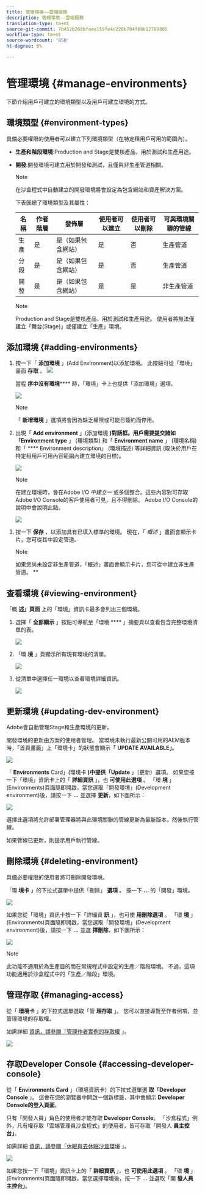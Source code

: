 ```yaml
---
title: 管理環境——雲端服務
description: 管理環境——雲端服務
translation-type: tm+mt
source-git-commit: 7b452b260bfaee159fe4d228b704f69b12780805
workflow-type: tm+mt
source-wordcount: '850'
ht-degree: 6%

---
```



# 管理環境 {#manage-environments}

下節介紹用戶可建立的環境類型以及用戶可建立環境的方式。

## 環境類型 {#environment-types}

具備必要權限的使用者可以建立下列環境類型（在特定租用戶可用的範圍內）。

* **生產和階段環境**:Production and Stage是雙核產品，用於測試和生產用途。

* **開發**:開發環境可建立用於開發和測試，且僅與非生產管道相關。

   >[!NOTE]
   >在沙盒程式中自動建立的開發環境將會設定為包含網站和資產解決方案。

   下表匯總了環境類型及其屬性：

   | 名稱 | 作者階層 | 發佈層 | 使用者可以建立 | 使用者可以刪除 | 可與環境關聯的管線 |
   |--- |--- |--- |--- |---|---|
   | 生產 | 是 | 是（如果包含網站） | 是 | 否 | 生產管道 |
   | 分段 | 是 | 是（如果包含網站） | 是 | 否 | 生產管道 |
   | 開發 | 是 | 是（如果包含網站） | 是 | 是 | 非生產管道 |

   >[!NOTE]
   >Production and Stage是雙核產品，用於測試和生產用途。  使用者將無法僅建立「舞台(Stage)」或僅建立「生產」環境。

## 添加環境 {#adding-environments}

1. 按一下「 **添加環境** 」(Add Environment)以添加環境。 此按鈕可從「環境」畫面 **存取** 。
   ![](assets/environments-tab.png)

   當程 **序中沒有環境****** 時，「環境」卡上也提供「添加環境」選項。

   ![](assets/no-environments.png)

   >[!NOTE]
   >「 **新增環境** 」選項將會因為缺乏權限或可能已簽約而停用。

1. 出現「 **Add environment** 」(添加環境 **)對話框。用戶需要提交諸如「Environment type** 」 (環境類型) 和「 **Environment name** 」 (環境名稱) 和「 **** Environment description」 (環境描述) 等詳細資訊 (取決於用戶在特定租用戶可用內容範圍內建立環境的目標)。

   ![](assets/add-environment2.png)

   >[!NOTE]
   >在建立環境時，會在Adobe I/O *中建立一* 或多個整合。這些內容對可存取Adobe I/O Console的客戶使用者可見，且不得刪除。 Adobe I/O Console的說明中會說明此點。

   ![](assets/add-environment-image1.png)

1. 按一下 **保存** ，以添加具有已填入標準的環境。  現在，「 *概述* 」畫面會顯示卡片，您可從其中設定管道。

   >[!NOTE]
   >如果您尚未設定非生產管道，「概述」畫面會顯示卡片，您可從中建立非生產管道。 **


## 查看環境 {#viewing-environment}

「概 **述」頁面** 上的「環境」資訊卡最多會列出三個環境。

1. 選擇「 **全部顯示** 」按鈕可導航至「環境 **** 」摘要頁以查看包含完整環境清單的表。

   ![](assets/environment-view-1.png)

1. 「環 **境** 」頁顯示所有現有環境的清單。

   ![](assets/environment-view-2.png)

1. 從清單中選擇任一環境以查看環境詳細資訊。

   ![](assets/environment-view-3.png)


## 更新環境 {#updating-dev-environment}

Adobe會自動管理Stage和生產環境的更新。

開發環境的更新由方案的使用者管理。 當環境未執行最新公開可用的AEM版本時，「首頁畫面」上「環境卡」的狀態會顯示「 **UPDATE AVAILABLE」**。

![](assets/update-environ-1.png)


「 **Environments** Card」(環境卡 **)中提供「Update** 」（更新）選項。
如果您按一下「環境」資訊卡上的「 **詳細資訊** 」，也 **可使用此選項** 。 「環 **境** 」(Environments)頁面隨即開啟，當您選取「開發環境」(Development environment)後，請按一下 **...** 並選擇 **更新**，如下圖所示：

![](assets/environments-screen-update.png)

選擇此選項將允許部署管理器將與此環境關聯的管線更新為最新版本，然後執行管線。

如果管線已更新，則提示用戶執行管線。

## 刪除環境 {#deleting-environment}

具備必要權限的使用者將可刪除開發環境。

「環 **境卡** 」的下拉式選單中提供「刪除」 **選項** 。 按一下 **...** 的「開發」環境。

![](assets/environ-delete.png)

如果您從「環境」資訊卡按一下「詳細資 **訊** 」，也可使 **用刪除選項** 。 「環 **境** 」(Environments)頁面隨即開啟，當您選取「開發環境」(Development environment)後，請按一下 **...** 並選 **擇刪除**，如下圖所示：

![](assets/environ-delete-2.png)


>[!NOTE]
>
>此功能不適用於為生產目的而在常規程式中設定的生產／階段環境。 不過，這項功能適用於沙盒程式中的「生產／階段」環境。

## 管理存取 {#managing-access}

從「 **環境卡** 」的下拉式選單選取「管 **理存取** 」。 您可以直接導覽至作者例項，並管理環境的存取權。

如需詳細 [資訊，請參閱「管理作者實例的存取權](/help/onboarding/getting-access-to-aem-in-cloud/navigation.md#manage-access-aem) 」。

![](assets/environ-manage-access.png)


## 存取Developer Console {#accessing-developer-console}

從「 **Environments Card** 」（環境資訊卡）的下拉式選單選 **取「Developer Console** 」。 這會在您的瀏覽器中開啟一個新標籤，其中會顯示 **Developer Console的登入頁面**。

只有「開發人員」角色的使用者才能存取 **Developer Console**。 「沙盒程式」例外，凡有權存取「雲端管理員沙盒程式」的使用者，皆可存取「開發人 **員主控台」**。

如需詳細 [資訊，請參閱「休眠與去休眠沙盒環境](https://docs.adobe.com/content/help/en/experience-manager-cloud-service/onboarding/getting-access/cloud-service-programs/sandbox-programs.html#hibernating-introduction) 」。


![](assets/environ-dev-console.png)

如果您按一下「環境」資訊卡上的「 **詳細資訊** 」，也 **可使用此選項** 。 「環 **境** 」(Environments)頁面隨即開啟，當您選擇環境後，按一下 **...** 並選取「開 **發人員主控台」**。


